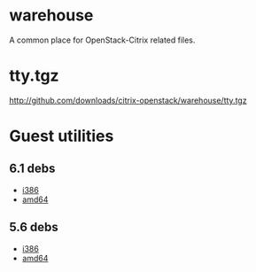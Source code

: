 warehouse
=========
A common place for OpenStack-Citrix related files.


tty.tgz
=======
http://github.com/downloads/citrix-openstack/warehouse/tty.tgz


Guest utilities
===============
6.1 debs
--------
 * [i386](http://github.com/downloads/citrix-openstack/warehouse/xe-guest-utilities_6.1.0-1033_i386.deb)
 * [amd64](http://github.com/downloads/citrix-openstack/warehouse/xe-guest-utilities_6.1.0-1033_amd64.deb)

5.6 debs
--------
 * [i386](http://github.com/downloads/citrix-openstack/warehouse/xe-guest-utilities_5.6.100-651_i386.deb)
 * [amd64](http://github.com/downloads/citrix-openstack/warehouse/xe-guest-utilities_5.6.100-651_amd64.deb)
